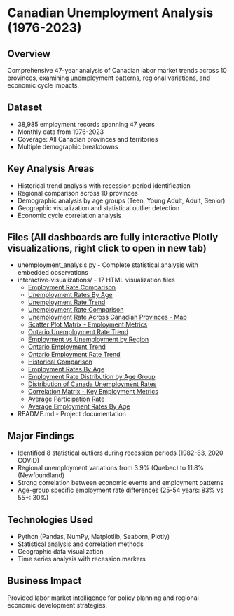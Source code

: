 # Canadian Unemployment Analysis (1976-2023)

## Overview
Comprehensive 47-year analysis of Canadian labor market trends across 10 provinces, examining unemployment patterns, regional variations, and economic cycle impacts.

## Dataset
- 38,985 employment records spanning 47 years
- Monthly data from 1976-2023
- Coverage: All Canadian provinces and territories
- Multiple demographic breakdowns

## Key Analysis Areas
- Historical trend analysis with recession period identification
- Regional comparison across 10 provinces
- Demographic analysis by age groups (Teen, Young Adult, Adult, Senior)
- Geographic visualization and statistical outlier detection
- Economic cycle correlation analysis

## Files (All dashboards are fully interactive Plotly visualizations, right click to open in new tab)
- unemployment_analysis.py - Complete statistical analysis with embedded observations
- interactive-visualizations/ - 17 HTML visualization files
  - [Employment Rate Comparison](https://neilvashani.github.io/python-data-analytics/group-projects/unemployment-analysis/interactive-dashboards/Employment%20Rate%20Comparison.html)
  - [Unemployment Rates By Age](https://neilvashani.github.io/python-data-analytics/group-projects/unemployment-analysis/interactive-dashboards/Unemployment%20Rates%20By%20Age.html)
  - [Unemployment Rate Trend](https://neilvashani.github.io/python-data-analytics/group-projects/unemployment-analysis/interactive-dashboards/Unemployment%20Rate%20Trend.html)
  - [Unemployment Rate Comparison](https://neilvashani.github.io/python-data-analytics/group-projects/unemployment-analysis/interactive-dashboards/Unemployment%20Rate%20Comparison.html)
  - [Unemployment Rate Across Canadian Provinces - Map](https://neilvashani.github.io/python-data-analytics/group-projects/unemployment-analysis/interactive-dashboards/Unemployment%20Rate%20Across%20Canadian%20Provinces%20(Most%20Recent%20Month)%20-%20Map.html)
  - [Scatter Plot Matrix - Employment Metrics](https://neilvashani.github.io/python-data-analytics/group-projects/unemployment-analysis/interactive-dashboards/Scatter%20Plot%20Matrix_%20Employment%20Metrics.html)
  - [Ontario Unemployment Rate Trend](https://neilvashani.github.io/python-data-analytics/group-projects/unemployment-analysis/interactive-dashboards/Ontario%20Unemployment%20Rate%20Trend.html)
  - [Employment vs Unemployment by Region](https://neilvashani.github.io/python-data-analytics/group-projects/unemployment-analysis/interactive-dashboards/Employment%20vs%20Unemployment%20by%20Region.html)
  - [Ontario Employment Trend](https://neilvashani.github.io/python-data-analytics/group-projects/unemployment-analysis/interactive-dashboards/Ontario%20Employment%20Trend.html)
  - [Ontario Employment Rate Trend](https://neilvashani.github.io/python-data-analytics/group-projects/unemployment-analysis/interactive-dashboards/Ontario%20Employment%20Rate%20Trend.html)
  - [Historical Comparison](https://neilvashani.github.io/python-data-analytics/group-projects/unemployment-analysis/interactive-dashboards/Historical%20Comparison.html)
  - [Employment Rates By Age](https://neilvashani.github.io/python-data-analytics/group-projects/unemployment-analysis/interactive-dashboards/Employment%20Rates%20By%20Age.html)
  - [Employment Rate Distribution by Age Group](https://neilvashani.github.io/python-data-analytics/group-projects/unemployment-analysis/interactive-dashboards/Employment%20Rate%20Distribution%20by%20Age%20Group.html)
  - [Distribution of Canada Unemployment Rates](https://neilvashani.github.io/python-data-analytics/group-projects/unemployment-analysis/interactive-dashboards/Distribution%20of%20Canada%20Unemployment%20Rates.html)
  - [Correlation Matrix - Key Employment Metrics](https://neilvashani.github.io/python-data-analytics/group-projects/unemployment-analysis/interactive-dashboards/Correlation%20Matrix_%20Key%20Employment%20Metrics.html)
  - [Average Participation Rate](https://neilvashani.github.io/python-data-analytics/group-projects/unemployment-analysis/interactive-dashboards/Average%20Participation%20Rate.html)
  - [Average Employment Rates By Age](https://neilvashani.github.io/python-data-analytics/group-projects/unemployment-analysis/interactive-dashboards/Average%20Employment%20Rates%20By%20Age.html)
- README.md - Project documentation
## Major Findings
- Identified 8 statistical outliers during recession periods (1982-83, 2020 COVID)
- Regional unemployment variations from 3.9% (Quebec) to 11.8% (Newfoundland)
- Strong correlation between economic events and employment patterns
- Age-group specific employment rate differences (25-54 years: 83% vs 55+: 30%)

## Technologies Used
- Python (Pandas, NumPy, Matplotlib, Seaborn, Plotly)
- Statistical analysis and correlation methods
- Geographic data visualization
- Time series analysis with recession markers

## Business Impact
Provided labor market intelligence for policy planning and regional economic development strategies.
